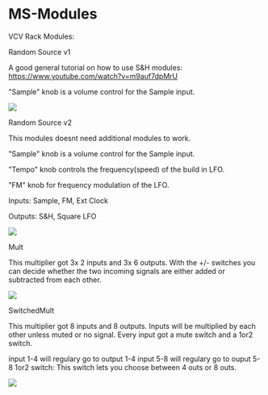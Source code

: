 # MS-Modules
VCV Rack Modules: 


Random Source v1

A good general tutorial on how to use S&H modules:
https://www.youtube.com/watch?v=m9auf7dpMrU

"Sample" knob is a volume control for the Sample input.



![](https://github.com/Phal-anx/MS-Modules/blob/master/Image/RandomSource0V1.png)





Random Source v2

This modules doesnt need additional modules to work. 

"Sample" knob is a volume control for the Sample input.

"Tempo" knob controls the frequency(speed) of the build in LFO.

"FM" knob for frequency modulation of the LFO.

Inputs: Sample, FM, Ext Clock

Outputs: S&H, Square LFO

![](https://github.com/Phal-anx/MS-Modules/blob/master/Image/RandomSourceV2.png)





Mult

This multiplier got 3x 2 inputs and 3x 6 outputs.
With the +/- switches you can decide whether the two incoming signals are either added or subtracted from each other.

![](https://github.com/Phal-anx/MS-Modules/blob/master/Image/Mult.png)


SwitchedMult

This multiplier got 8 inputs and 8 outputs.
Inputs will be multiplied by each other unless muted or no signal.
Every input got a mute switch and a 1or2 switch.

input 1-4 will regulary go to output 1-4
input 5-8 will regulary go to ouput 5-8
1or2 switch: This switch lets you choose between 4 outs or 8 outs.

![](https://github.com/Phal-anx/MS-Modules/blob/master/Image/SwitchedMult.png)
